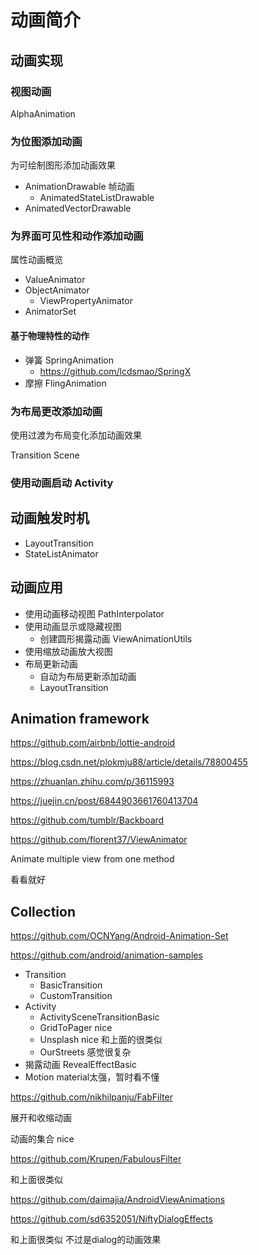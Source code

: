 # 动画简介

## 动画实现

### 视图动画

AlphaAnimation

### 为位图添加动画

为可绘制图形添加动画效果

+ AnimationDrawable 帧动画
  + AnimatedStateListDrawable
+ AnimatedVectorDrawable

### 为界面可见性和动作添加动画

属性动画概览

+ ValueAnimator
+ ObjectAnimator
  + ViewPropertyAnimator
+ AnimatorSet

#### 基于物理特性的动作

+ 弹簧 SpringAnimation
  + https://github.com/lcdsmao/SpringX
+ 摩擦 FlingAnimation

### 为布局更改添加动画

使用过渡为布局变化添加动画效果

Transition Scene

### 使用动画启动 Activity

## 动画触发时机

+ LayoutTransition
+ StateListAnimator

## 动画应用

+ 使用动画移动视图 PathInterpolator
+ 使用动画显示或隐藏视图
  + 创建圆形揭露动画 ViewAnimationUtils
+ 使用缩放动画放大视图
+ 布局更新动画
  + 自动为布局更新添加动画
  + LayoutTransition



## Animation framework

https://github.com/airbnb/lottie-android

https://blog.csdn.net/plokmju88/article/details/78800455

https://zhuanlan.zhihu.com/p/36115993

https://juejin.cn/post/6844903661760413704



https://github.com/tumblr/Backboard

https://github.com/florent37/ViewAnimator

Animate multiple view from one method

看看就好





## Collection

https://github.com/OCNYang/Android-Animation-Set

https://github.com/android/animation-samples

+ Transition
  + BasicTransition
  + CustomTransition
+ Activity
  + ActivitySceneTransitionBasic
  + GridToPager nice
  + Unsplash nice 和上面的很类似
  + OurStreets 感觉很复杂
+ 揭露动画 RevealEffectBasic
+ Motion material太强，暂时看不懂



https://github.com/nikhilpanju/FabFilter

展开和收缩动画

动画的集合 nice

https://github.com/Krupen/FabulousFilter

和上面很类似



https://github.com/daimajia/AndroidViewAnimations

https://github.com/sd6352051/NiftyDialogEffects

和上面很类似 不过是dialog的动画效果